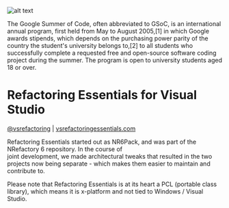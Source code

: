 ![alt text](https://en.wikipedia.org/wiki/File:Google_Summer_Of_Code_2015.jpg)

The Google Summer of Code, often abbreviated to GSoC, is an international annual program, first held from May to August 2005,[1] in which Google awards stipends, which depends on the purchasing power parity of the country the student's university belongs to,[2] to all students who successfully complete a requested free and open-source software coding project during the summer. The program is open to university students aged 18 or over.

# Refactoring Essentials for Visual Studio

[@vsrefactoring](https://twitter.com/vsrefactoring) | [vsrefactoringessentials.com](http://vsrefactoringessentials.com/)

Refactoring Essentials started out as NR6Pack, and was part of the NRefactory 6 repository. In the course of  
joint development, we made architectural tweaks that resulted in the two projects now being separate - which
makes them easier to maintain and contribute to.

Please note that Refactoring Essentials is at its heart a PCL (portable class library), which means it is x-platform and
not tied to Windows / Visual Studio.
